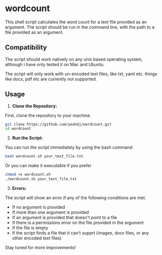 # wordcount

This shell script calculates the word count for a text file provided as an argument. The script should be run in the command line, with the path to a file provided as an argument.

## Compatibility

The script should work natively on any unix based operating system, although i have only tested it on Mac and Ubuntu. 

The script will only work with un-encoded text files, like txt, yaml etc. things like docx, pdf etc are currently not supported.

## Usage

1. **Clone the Repository:**

First, clone the repository to your machine.

   ```bash
   git clone https://github.com/yeahdj/wordcount.git
   cd wordcount
   ```

2. **Run the Script:**

You can run the script immediately by using the bash command

   ```bash
   bash wordcount.sh your_text_file.txt
   ```
Or you can make it executable if you prefer

   ```bash
   chmod +x wordcount.sh
   ./wordcount.sh your_text_file.txt
   ```

3. **Errors:**

The script will show an error if any of the following conditions are met.

* If no argument is provided
* If more than one argument is provided
* If an argument is provided that doesn't point to a file
* If there is a permissions error on the file provided in the argument
* If the file is empty
* If the script finds a file that it can't supprt (images, docx files, or any other encoded text files)


 Stay tuned for more improvements!
